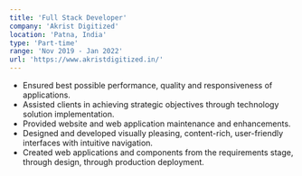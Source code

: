 ```yaml
---
title: 'Full Stack Developer'
company: 'Akrist Digitized'
location: 'Patna, India'
type: 'Part-time'
range: 'Nov 2019 - Jan 2022'
url: 'https://www.akristdigitized.in/'
---
```


- Ensured best possible performance, quality and responsiveness of applications.
- Assisted clients in achieving strategic objectives through technology solution implementation.
- Provided website and web application maintenance and enhancements.
- Designed and developed visually pleasing, content-rich, user-friendly
  interfaces with intuitive navigation.
- Created web applications and components from the requirements stage,
  through design, through production deployment.
